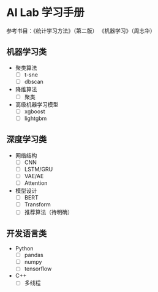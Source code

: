 # AI Lab 学习手册

参考书目：《统计学习方法》（第二版） 《机器学习》（周志华）



## 机器学习类
- 聚类算法
    - [ ] t-sne
    - [ ] dbscan

- 降维算法
    - [ ] 聚类

- 高级机器学习模型
    - [ ] xgboost
    - [ ] lightgbm

## 深度学习类

- 网络结构
    - [ ] CNN
    - [ ] LSTM/GRU
    - [ ] VAE/AE
    - [ ] Attention

- 模型设计
    - [ ] BERT
    - [ ] Transform
    - [ ] 推荐算法（待明确）

## 开发语言类

- Python
    - [ ] pandas
    - [ ] numpy
    - [ ] tensorflow

- C++
    - [ ] 多线程
